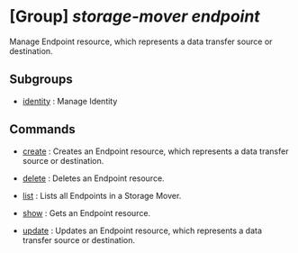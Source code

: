 # [Group] _storage-mover endpoint_

Manage Endpoint resource, which represents a data transfer source or destination.

## Subgroups

- [identity](/Commands/storage-mover/endpoint/identity/readme.md)
: Manage Identity

## Commands

- [create](/Commands/storage-mover/endpoint/_create.md)
: Creates an Endpoint resource, which represents a data transfer source or destination.

- [delete](/Commands/storage-mover/endpoint/_delete.md)
: Deletes an Endpoint resource.

- [list](/Commands/storage-mover/endpoint/_list.md)
: Lists all Endpoints in a Storage Mover.

- [show](/Commands/storage-mover/endpoint/_show.md)
: Gets an Endpoint resource.

- [update](/Commands/storage-mover/endpoint/_update.md)
: Updates an Endpoint resource, which represents a data transfer source or destination.
